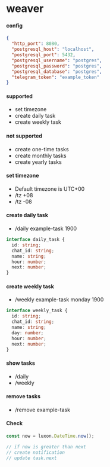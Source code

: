 # weaver

#### config

```json
{
  "http_port": 8080,
  "postgresql_host": "localhost",
  "postgresql_port": 5432,
  "postgresql_username": "postgres",
  "postgresql_password": "postgres",
  "postgresql_database": "postgres",
  "telegram_token": "example_token"
}
```

#### supported

- set timezone
- create daily task
- create weekly task

#### not supported

- create one-time tasks
- create monthly tasks
- create yearly tasks

#### set timezone

- Default timezone is UTC+00
- /tz +08
- /tz -08

#### create daily task

- /daily example-task 1900

```ts
interface daily_task {
  id: string;
  chat_id: string;
  name: string;
  hour: number;
  next: number;
}
```

#### create weekly task

- /weekly example-task monday 1900

```ts
interface weekly_task {
  id: string;
  chat_id: string;
  name: string;
  day: number;
  hour: number;
  next: number;
}
```

#### show tasks

- /daily
- /weekly

#### remove tasks

- /remove example-task

#### Check

```js
const now = luxon.DateTime.now();

// if now is greater than next
// create notification
// update task.next

```
